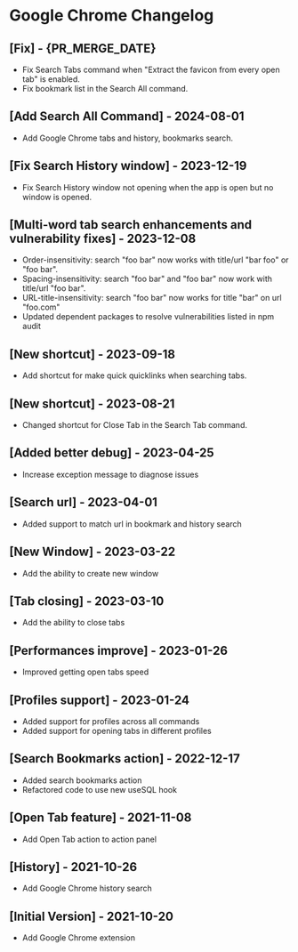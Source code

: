 # Google Chrome Changelog

## [Fix] - {PR_MERGE_DATE}

- Fix Search Tabs command when "Extract the favicon from every open tab" is enabled.
- Fix bookmark list in the Search All command.

## [Add Search All Command] - 2024-08-01

- Add Google Chrome tabs and history, bookmarks search.

## [Fix Search History window] - 2023-12-19

- Fix Search History window not opening when the app is open but no window is opened.

## [Multi-word tab search enhancements and vulnerability fixes] - 2023-12-08

- Order-insensitivity: search "foo bar" now works with title/url "bar foo" or "foo bar".
- Spacing-insensitivity: search "foo bar" and "foo bar" now work with title/url "foo bar".
- URL-title-insensitivity: search "foo bar" now works for title "bar" on url "foo.com"
- Updated dependent packages to resolve vulnerabilities listed in npm audit

## [New shortcut] - 2023-09-18

- Add shortcut for make quick quicklinks when searching tabs.

## [New shortcut] - 2023-08-21

- Changed shortcut for Close Tab in the Search Tab command.

## [Added better debug] - 2023-04-25

- Increase exception message to diagnose issues

## [Search url] - 2023-04-01

- Added support to match url in bookmark and history search

## [New Window] - 2023-03-22

- Add the ability to create new window

## [Tab closing] - 2023-03-10

- Add the ability to close tabs

## [Performances improve] - 2023-01-26

- Improved getting open tabs speed

## [Profiles support] - 2023-01-24

- Added support for profiles across all commands
- Added support for opening tabs in different profiles

## [Search Bookmarks action] - 2022-12-17

- Added search bookmarks action
- Refactored code to use new useSQL hook

## [Open Tab feature] - 2021-11-08

- Add Open Tab action to action panel

## [History] - 2021-10-26

- Add Google Chrome history search

## [Initial Version] - 2021-10-20

- Add Google Chrome extension
